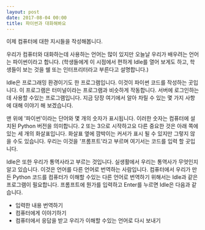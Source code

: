 ```yaml
---
layout: post
date: 2017-08-04 00:00
title: 파이썬과 대화해봐요
---
```


이제 컴퓨터에 대한 지시들을 작성해봅니다.

우리가 컴퓨터와 대화하는데 사용하는 언어는 많이 있지만 오늘날 우리가 배우려는 언어는 파이썬이라고 합니다.
(학생들에게 이 시점에서 편하게 Idle를 열어 보게도 하고, 학생들이 보는 것을 쉘 또는 인터프리터라고 부른다고 설명합니다.)

Idle은 프로그래밍 환경이기도 한 프로그램입니다. 이것이 파이썬 코드를 작성하는 곳입니다.
이 프로그램은 터미널이라는 프로그램과 비슷하게 작동합니다. 서버에 로그인하는 데 사용할 수있는 프로그램입니다. 
지금 당장 여기에서 알아 차릴 수 있는 몇 가지 사항에 대해 이야기 해 보겠습니다.

맨 위에 '파이썬'이라는 단어와 몇 개의 숫자가 표시됩니다. 이러한 숫자는 컴퓨터에 설치된 Python 버전을 의미합니다. 2 또는 3으로 시작하고요
다른 중요한 것은 아래 쪽에 있는 세 개의 화살표입니다. 화살표 옆에 깜박이는 커서가 표시 될 수 있지만 그렇지 않을 수도 있습니다.
우리는 이것을 '프롬프트'라고 부르며 여기서는 코드를 입력 할 곳입니다.

Idle은 또한 우리가 통역사라고 부르는 것입니다. 실생활에서 우리는 통역사가 무엇인지 알고 있습니다. 이것은 언어를 다른 언어로 번역하는 사람입니다. 
컴퓨터에서 우리가 만든 Python 코드를 컴퓨터가 이해할 수있는 다른 언어로 번역하기 위해서는 Idle과 같은 프로그램이 필요합니다.
프롬프트에 뭔가를 입력하고 Enter를 누르면 Idle은 다음과 같습니다.

- 입력한 내용 번역하기
- 컴퓨터에게 이야기하기 
- 컴퓨터에서 응답을 받고 우리가 이해할 수있는 언어로 다시 보내기 